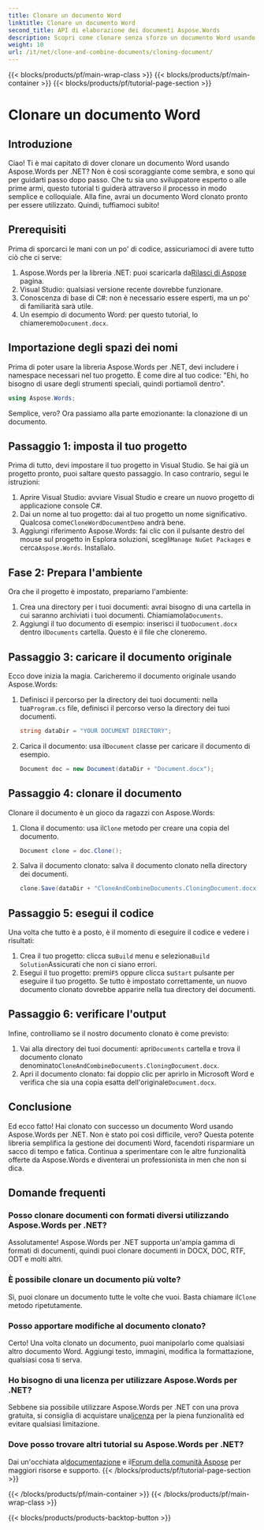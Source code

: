```yaml
---
title: Clonare un documento Word
linktitle: Clonare un documento Word
second_title: API di elaborazione dei documenti Aspose.Words
description: Scopri come clonare senza sforzo un documento Word usando Aspose.Words per .NET con la nostra guida passo-passo. Perfetto sia per principianti che per sviluppatori esperti.
weight: 10
url: /it/net/clone-and-combine-documents/cloning-document/
---
```


{{< blocks/products/pf/main-wrap-class >}}
{{< blocks/products/pf/main-container >}}
{{< blocks/products/pf/tutorial-page-section >}}

# Clonare un documento Word

## Introduzione

Ciao! Ti è mai capitato di dover clonare un documento Word usando Aspose.Words per .NET? Non è così scoraggiante come sembra, e sono qui per guidarti passo dopo passo. Che tu sia uno sviluppatore esperto o alle prime armi, questo tutorial ti guiderà attraverso il processo in modo semplice e colloquiale. Alla fine, avrai un documento Word clonato pronto per essere utilizzato. Quindi, tuffiamoci subito!

## Prerequisiti

Prima di sporcarci le mani con un po' di codice, assicuriamoci di avere tutto ciò che ci serve:

1.  Aspose.Words per la libreria .NET: puoi scaricarla da[Rilasci di Aspose](https://releases.aspose.com/words/net/) pagina.
2. Visual Studio: qualsiasi versione recente dovrebbe funzionare.
3. Conoscenza di base di C#: non è necessario essere esperti, ma un po' di familiarità sarà utile.
4.  Un esempio di documento Word: per questo tutorial, lo chiameremo`Document.docx`.

## Importazione degli spazi dei nomi

Prima di poter usare la libreria Aspose.Words per .NET, devi includere i namespace necessari nel tuo progetto. È come dire al tuo codice: "Ehi, ho bisogno di usare degli strumenti speciali, quindi portiamoli dentro".

```csharp
using Aspose.Words;
```

Semplice, vero? Ora passiamo alla parte emozionante: la clonazione di un documento.

## Passaggio 1: imposta il tuo progetto

Prima di tutto, devi impostare il tuo progetto in Visual Studio. Se hai già un progetto pronto, puoi saltare questo passaggio. In caso contrario, segui le istruzioni:

1. Aprire Visual Studio: avviare Visual Studio e creare un nuovo progetto di applicazione console C#.
2.  Dai un nome al tuo progetto: dai al tuo progetto un nome significativo. Qualcosa come`CloneWordDocumentDemo` andrà bene.
3.  Aggiungi riferimento Aspose.Words: fai clic con il pulsante destro del mouse sul progetto in Esplora soluzioni, scegli`Manage NuGet Packages` e cerca`Aspose.Words`. Installalo.

## Fase 2: Prepara l'ambiente

Ora che il progetto è impostato, prepariamo l'ambiente:

1.  Crea una directory per i tuoi documenti: avrai bisogno di una cartella in cui saranno archiviati i tuoi documenti. Chiamiamola`Documents`.
2.  Aggiungi il tuo documento di esempio: inserisci il tuo`Document.docx` dentro il`Documents` cartella. Questo è il file che cloneremo.

## Passaggio 3: caricare il documento originale

Ecco dove inizia la magia. Caricheremo il documento originale usando Aspose.Words:

1.  Definisci il percorso per la directory dei tuoi documenti: nella tua`Program.cs` file, definisci il percorso verso la directory dei tuoi documenti.
   
    ```csharp
    string dataDir = "YOUR DOCUMENT DIRECTORY";
    ```

2.  Carica il documento: usa il`Document` classe per caricare il documento di esempio.

    ```csharp
    Document doc = new Document(dataDir + "Document.docx");
    ```

## Passaggio 4: clonare il documento

Clonare il documento è un gioco da ragazzi con Aspose.Words:

1.  Clona il documento: usa il`Clone` metodo per creare una copia del documento.

    ```csharp
    Document clone = doc.Clone();
    ```

2. Salva il documento clonato: salva il documento clonato nella directory dei documenti.

    ```csharp
    clone.Save(dataDir + "CloneAndCombineDocuments.CloningDocument.docx");
    ```

## Passaggio 5: esegui il codice

Una volta che tutto è a posto, è il momento di eseguire il codice e vedere i risultati:

1. Crea il tuo progetto: clicca su`Build` menu e seleziona`Build Solution`Assicurati che non ci siano errori.
2.  Esegui il tuo progetto: premi`F5` oppure clicca su`Start` pulsante per eseguire il tuo progetto. Se tutto è impostato correttamente, un nuovo documento clonato dovrebbe apparire nella tua directory dei documenti.

## Passaggio 6: verificare l'output

Infine, controlliamo se il nostro documento clonato è come previsto:

1.  Vai alla directory dei tuoi documenti: apri`Documents` cartella e trova il documento clonato denominato`CloneAndCombineDocuments.CloningDocument.docx`.
2.  Apri il documento clonato: fai doppio clic per aprirlo in Microsoft Word e verifica che sia una copia esatta dell'originale`Document.docx`.

## Conclusione

Ed ecco fatto! Hai clonato con successo un documento Word usando Aspose.Words per .NET. Non è stato poi così difficile, vero? Questa potente libreria semplifica la gestione dei documenti Word, facendoti risparmiare un sacco di tempo e fatica. Continua a sperimentare con le altre funzionalità offerte da Aspose.Words e diventerai un professionista in men che non si dica.

## Domande frequenti

### Posso clonare documenti con formati diversi utilizzando Aspose.Words per .NET?

Assolutamente! Aspose.Words per .NET supporta un'ampia gamma di formati di documenti, quindi puoi clonare documenti in DOCX, DOC, RTF, ODT e molti altri.

### È possibile clonare un documento più volte?

 Sì, puoi clonare un documento tutte le volte che vuoi. Basta chiamare il`Clone` metodo ripetutamente.

### Posso apportare modifiche al documento clonato?

Certo! Una volta clonato un documento, puoi manipolarlo come qualsiasi altro documento Word. Aggiungi testo, immagini, modifica la formattazione, qualsiasi cosa ti serva.

### Ho bisogno di una licenza per utilizzare Aspose.Words per .NET?

 Sebbene sia possibile utilizzare Aspose.Words per .NET con una prova gratuita, si consiglia di acquistare una[licenza](https://purchase.aspose.com/buy) per la piena funzionalità ed evitare qualsiasi limitazione.

### Dove posso trovare altri tutorial su Aspose.Words per .NET?

 Dai un'occhiata al[documentazione](https://reference.aspose.com/words/net/) e il[Forum della comunità Aspose](https://forum.aspose.com/c/words/8) per maggiori risorse e supporto.
{{< /blocks/products/pf/tutorial-page-section >}}

{{< /blocks/products/pf/main-container >}}
{{< /blocks/products/pf/main-wrap-class >}}

{{< blocks/products/products-backtop-button >}}
